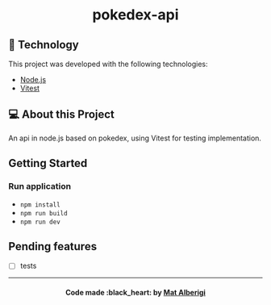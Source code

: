 <h1 align="center">
  pokedex-api
</h1>

## :rocket: Technology

This project was developed with the following technologies:

- [Node.js](https://nodejs.org/en/)
- [Vitest](https://vitest.dev/)

## 💻 About this Project

An api in node.js based on pokedex, using Vitest for testing implementation.

## Getting Started
  
### Run application

- `npm install`
- `npm run build`
- `npm run dev`

## Pending features

- [ ] tests

---

<h4 align="center">
  Code made :black_heart: by <a href="https://www.linkedin.com/in/mateus-alberigi-252294218/" target="_blank">Mat Alberigi</a>
</h4>
